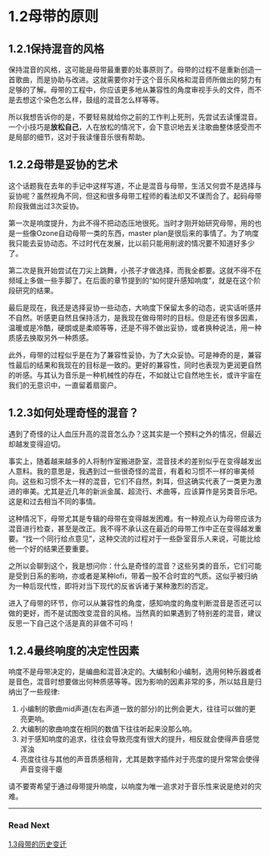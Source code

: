 1.2母带的原则
=======

## 1.2.1保持混音的风格

保持混音的风格，这可能是母带最重要的处事原则了。母带的过程不是重新创造一首歌曲，而是协助与改进。这就需要你对于这个音乐风格和混音师所做出的努力有足够的了解。母带的工程中，你应该更多地从兼容性的角度审视手头的文件，而不是去想这个染色怎么样，鼓组的混音怎么样等等。

所以我想告诉你的是，不要轻易就给你之前的工作判上死刑，先尝试去读懂混音。一个小技巧是**放松自己**，人在放松的情况下，会下意识地去关注歌曲整体感受而不是局部的细节，这对于我读懂音乐很有帮助。

## 1.2.2母带是妥协的艺术

这个话题我在去年的手记中这样写道，不止是混音与母带，生活又何尝不是选择与妥协呢？虽然视角不同，但这和很多母带工程师的看法却又不谋而合了。起码母带阶段我做出过3次妥协。

第一次是响度提升，为此不得不把动态压地很死。当时才刚开始研究母带，用的也是一些像Ozone自动母带一类的东西，master plan是很后来的事情了。为了响度我只能去妥协动态。不过时代在发展，比以前只能用削波的情况要不知道好多少了。

第二次是我开始尝试在刀尖上跳舞，小孩子才做选择，而我全都要。这就不得不在频域上多做一些手脚了。在后面的章节提到的“如何提升感知响度”，就是在这个阶段研究的结果。

最后是现在，我还是选择妥协一些动态，大响度下保留太多的动态，说实话听感并不自然。听感更自然且保持活力，是我现在做母带时的目标。但是还有很多因素，温暖或是冷酷，硬朗或是柔顺等等，还是不得不做出妥协，或者换种说法，用一种质感去换取另外一种质感。

此外，母带的过程似乎是在为了兼容性妥协，为了大众妥协。可是神奇的是，兼容性最后的结果和我现在的目标是一致的。更好的兼容性，同时也表现为更润更自然的听感。与其认为音乐是一种机械性的存在，不如就让它自然地生长，或许宇宙在我们的无意识中，一直留着扇窗户。

## 1.2.3如何处理奇怪的混音？

遇到了奇怪的让人血压升高的混音怎么办？这其实是一个预料之外的情况，但最近却越发变得迫切。

事实上，随着越来越多的人将制作室搬进卧室，混音技术的差别似乎在变得越发出人意料。我的意思是，我遇到过一些很奇怪的混音，有着和习惯不一样的审美倾向。这些和习惯不太一样的混音，它们不自然，刺耳，但这确实代表了一类更为激进的审美。尤其是近几年的新派金属、超流行、术曲等，应该算作是另类音乐吧。这是和过去相当不同的事情。

这种情况下，母带尤其是专辑的母带在变得越发困难。有一种观点认为母带应该为混音进行检查，甚至是改正。我不得不承认这在最近的母带工作中正在变得越发重要。“找一个同行给点意见”，这种交流的过程对于一些卧室音乐人来说，可能比给他一个好的结果还要重要。

之所以会聊到这个，我是想问你：什么是奇怪的混音？这些另类的音乐，它们可能是受到日系的影响，亦或者是某种lofi，带着一股不合时宜的气质。这似乎被归纳为一种后现代性，即将对当下现代的反省诉诸于某种激烈的否定。

进入了母带的环节，你可以从兼容性的角度，感知响度的角度判断混音是否还可以做的更好，而不是试图改变混音的风格。当然真的如果遇到了特别差的混音，建议反思一下自己这个活是真的非做不可吗！

## 1.2.4最终响度的决定性因素

响度不是母带决定的，是编曲和混音决定的。大编制和小编制，选用何种乐器或者是音色，混音时想要做出何种质感等等。因为影响的因素非常的多，所以姑且是归纳出了一些规律:

1. 小编制的歌曲mid声道(左右声道一致的部分)的比例会更大，往往可以做的更亮更响。
2. 大编制的歌曲响度在相同的数值下往往听起来没那么响。
3. 对于感知响度的追求，往往会导致亮度有很大的提升，相反就会使得声音感觉浑浊
4. 亮度往往与其他的声音质感相背，尤其是数字插件对于亮度的提升常常会使得声音变得干瘪

请不要寄希望于通过母带提升响度，以响度为唯一追求对于音乐性来说是绝对的灾难。

***

### Read Next

[1.3母带的历史变迁](https://fusmixing.site/html/mdwiki.html#!./master1_3.md)

